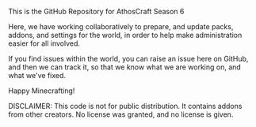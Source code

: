 This is the GitHub Repository for AthosCraft Season 6

Here, we have working collaboratively to prepare, and update packs, addons, and settings for the world, in order to help make administration easier for all involved.

If you find issues within the world, you can raise an issue here on GitHub, and then we can track it, so that we know what we are working on, and what we've fixed.

Happy Minecrafting!


DISCLAIMER: This code is not for public distribution. It contains addons from other creators. No license was granted, and no license is given.
